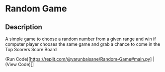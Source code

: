 # Random Game

## Description

A simple game to choose a random number from a given range and win if computer player chooses the same game and grab a chance to come in the Top Scorers Score Board

(Run Code)[https://replit.com/@varunbaisane/Random-Game#main.py] | (View Code)[]

